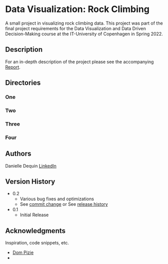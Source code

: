 # Data Visualization: Rock Climbing

A small project in visualizing rock climbing data. This project was part of the final project requirements for the Data Visualization and Data Driven Decision-Making course at the IT-University of Copenhagen in Spring 2022.

## Description

For an in-depth description of the project please see the accompanying [Report](https://github.com/dmdequin/DataVisualization_RockClimbing/blob/main/SubmittedFiles/Report.pdf).

## Directories

### One

### Two

### Three

### Four

## Authors

Danielle Dequin
[LinkedIn](https://www.linkedin.com/in/danielle-dequin/)

## Version History

* 0.2
    * Various bug fixes and optimizations
    * See [commit change]() or See [release history]()
* 0.1
    * Initial Release

## Acknowledgments

Inspiration, code snippets, etc.
* [Dom Pizie](https://gist.github.com/DomPizzie/7a5ff55ffa9081f2de27c315f5018afc)
*
